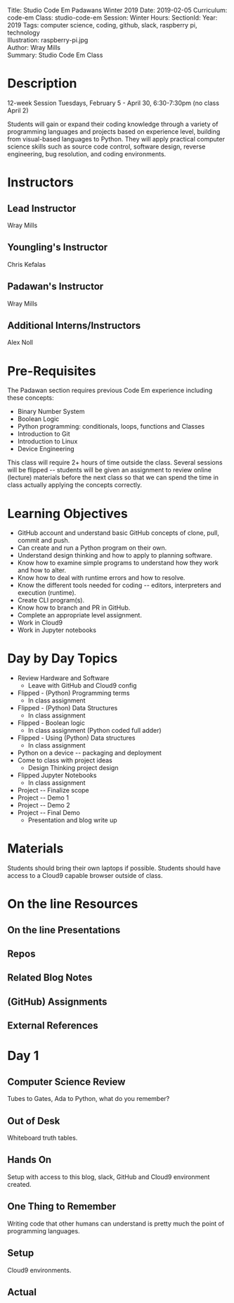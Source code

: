 Title: Studio Code Em Padawans Winter 2019
Date: 2019-02-05
Curriculum: code-em
Class: studio-code-em
Session: Winter
Hours:
SectionId:
Year: 2019
Tags: computer science, coding, github, slack, raspberry pi, technology  
Illustration: raspberry-pi.jpg  
Author: Wray Mills  
Summary: Studio Code Em Class

# Description

12-week Session
Tuesdays, February 5 - April 30, 6:30-7:30pm
(no class April 2)

Students will gain or expand their coding knowledge through a variety of programming languages and projects based on experience level, building from visual-based languages to Python. They will apply practical computer science skills such as source code control, software design, reverse engineering, bug resolution, and coding environments.

# Instructors

## Lead Instructor
Wray Mills
## Youngling's Instructor
Chris Kefalas
## Padawan's Instructor
Wray Mills
## Additional Interns/Instructors
Alex Noll

# Pre-Requisites
The Padawan section requires previous Code Em experience including these concepts:

 * Binary Number System
 * Boolean Logic
 * Python programming: conditionals, loops, functions and Classes
 * Introduction to Git
 * Introduction to Linux
 * Device Engineering
 
This class will require 2+ hours of time outside the class. Several sessions will be flipped -- students will be given an assignment to review online (lecture) materials before the next class so that we can spend the time in class actually applying the concepts correctly.

# Learning Objectives

 * GitHub account and understand basic GitHub concepts of clone, pull, commit and push.
 * Can create and run a Python program on their own.
 * Understand design thinking and how to apply to planning software.
 * Know how to examine simple programs to understand how they work and how to alter.
 * Know how to deal with runtime errors and how to resolve.
 * Know the different tools needed for coding -- editors, interpreters and execution (runtime).
 * Create CLI program(s).
 * Know how to branch and PR in GitHub.
 * Complete an appropriate level assignment.
 * Work in Cloud9
 * Work in Jupyter notebooks

# Day by Day Topics

  * Review Hardware and Software
    * Leave with GitHub and Cloud9 config
  * Flipped - (Python) Programming terms
    * In class assignment
  * Flipped - (Python) Data Structures
    * In class assignment
  * Flipped - Boolean logic
    * In class assignment (Python coded full adder)
  * Flipped - Using (Python) Data structures
    * In class assignment
  * Python on a device -- packaging and deployment
  * Come to class with project ideas
    * Design Thinking project design
  * Flipped Jupyter Notebooks
    * In class assignment
  * Project -- Finalize scope
  * Project -- Demo 1
  * Project -- Demo 2
  * Project -- Final Demo
    * Presentation and blog write up

# Materials
Students should bring their own laptops if possible.
Students should have access to a Cloud9 capable browser outside of class.

# On the line Resources

## On the line Presentations

## Repos

## Related Blog Notes

## (GitHub) Assignments

## External References

# Day 1
## Computer Science Review
Tubes to Gates, Ada to Python, what do you remember?

## Out of Desk
Whiteboard truth tables.

## Hands On
Setup with access to this blog, slack, GitHub and Cloud9 environment created.

## One Thing to Remember
Writing code that other humans can understand is pretty much the point of programming languages.

## Setup
Cloud9 environments.

## Actual
